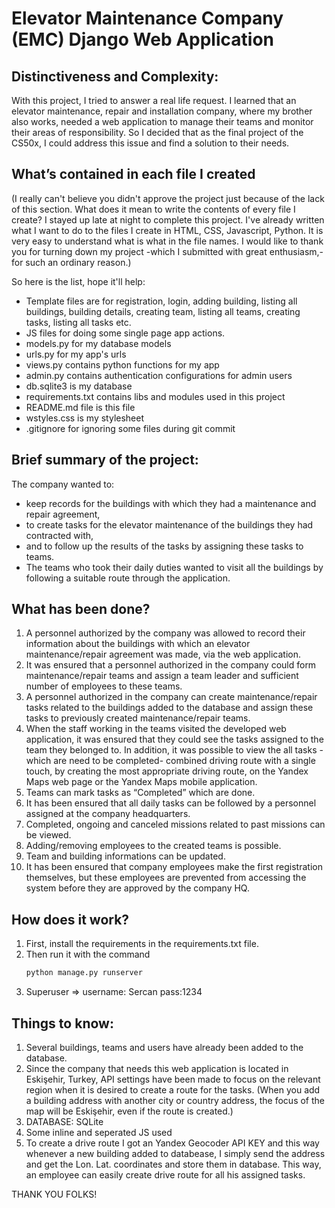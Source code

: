 # Elevator Maintenance Company (EMC) Django Web Application

## Distinctiveness and Complexity:
With this project, I tried to answer a real life request. I learned that an elevator maintenance, repair and installation company, where my brother also works, needed a web application to manage their teams and monitor their areas of responsibility. So I decided that as the final project of the CS50x, I could address this issue and find a solution to their needs.

## What’s contained in each file I created
(I really can't believe you didn't approve the project just because of the lack of this section. What does it mean to write the contents of every file I create? I stayed up late at night to complete this project. I've already written what I want to do to the files I create in HTML, CSS, Javascript, Python. It is very easy to understand what is what in the file names. I would like to thank you for turning down my project -which I submitted with great enthusiasm,- for such an ordinary reason.)

So here is the list, hope it'll help:

- Template files are for registration, login, adding building, listing all buildings, building details, creating team, listing all teams, creating tasks, listing all tasks etc.
- JS files for doing some single page app actions.
- models.py for my database models
- urls.py for my app's urls
- views.py contains python functions for my app
- admin.py contains authentication configurations for admin users
- db.sqlite3 is my database
- requirements.txt contains libs and modules used in this project
- README.md file is this file
- wstyles.css is my stylesheet
- .gitignore for ignoring some files during git commit


## Brief summary of the project:
The company wanted to:
 - keep records for the buildings with which they had a maintenance and repair agreement, 
 - to create tasks for the elevator maintenance of the buildings they had contracted with, 
 - and to follow up the results of the tasks by assigning these tasks to teams. 
 - The teams who took their daily duties wanted to visit all the buildings by following a suitable route through the application. 

## What has been done?
1. A personnel authorized by the company was allowed to record their information about the buildings with which an elevator maintenance/repair agreement was made, via the web application.
2. It was ensured that a personnel authorized in the company could form maintenance/repair teams and assign a team leader and sufficient number of employees to these teams.
3. A personnel authorized in the company can create maintenance/repair tasks related to the buildings added to the database and assign these tasks to previously created maintenance/repair teams.
4. When the staff working in the teams visited the developed web application, it was ensured that they could see the tasks assigned to the team they belonged to. In addition, it was possible to view the all tasks -which are need to be completed- combined driving route with a single touch, by creating the most appropriate driving route, on the Yandex Maps web page or the Yandex Maps mobile application.
5. Teams can mark tasks as “Completed” which are done.
6. It has been ensured that all daily tasks can be followed by a personnel assigned at the company headquarters.
7. Completed, ongoing and canceled missions related to past missions can be viewed.
8. Adding/removing employees to the created teams is possible.
9. Team and building informations can be updated.
10. It has been ensured that company employees make the first registration themselves, but these employees are prevented from accessing the system before they are approved by the company HQ.

## How does it work?
1. First, install the requirements in the requirements.txt file.
2. Then run it with the command 
    ```sh
    python manage.py runserver
    ```
3. Superuser => 
    username: Sercan
    pass:1234

## Things to know:
1. Several buildings, teams and users have already been added to the database.
2. Since the company that needs this web application is located in Eskişehir, Turkey, API settings have been made to focus on the relevant region when it is desired to create a route for the tasks. (When you add a building address with another city or country address, the focus of the map will be Eskişehir, even if the route is created.)
3. DATABASE: SQLite
4. Some inline and seperated JS used
5. To create a drive route I got an Yandex Geocoder API KEY and this way whenever a new building added to databease, I simply send the address and get the Lon. Lat. coordinates and store them in database. This way, an employee can easily create drive route for all his assigned tasks.

THANK YOU FOLKS!
